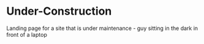 # Under-Construction
Landing page for a site that is under maintenance - guy sitting in the dark in front of a laptop
